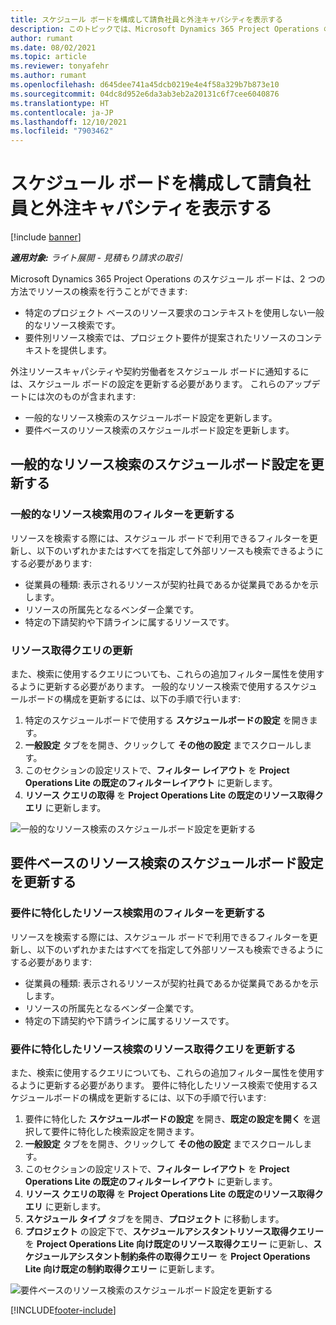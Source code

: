 ```yaml
---
title: スケジュール ボードを構成して請負社員と外注キャパシティを表示する
description: このトピックでは、Microsoft Dynamics 365 Project Operations のスケジュール ボードを設定して、プロジェクトのリソース要件に人員を配置する際に外注リソースのキャパシティを表示する方法について説明します。
author: rumant
ms.date: 08/02/2021
ms.topic: article
ms.reviewer: tonyafehr
ms.author: rumant
ms.openlocfilehash: d645dee741a45dcb0219e4e4f58a329b7b873e10
ms.sourcegitcommit: 04dc8d952e6da3ab3eb2a20131c6f7cee6040876
ms.translationtype: HT
ms.contentlocale: ja-JP
ms.lasthandoff: 12/10/2021
ms.locfileid: "7903462"
---
```

# <a name="configure-schedule-board-to-show-contract-workers-and-subcontracted-capacity"></a>スケジュール ボードを構成して請負社員と外注キャパシティを表示する 

[!include [banner](../../includes/dataverse-preview.md)]

_**適用対象:** ライト展開 - 見積もり請求の取引_

Microsoft Dynamics 365 Project Operations のスケジュール ボードは、2 つの方法でリソースの検索を行うことができます:

- 特定のプロジェクト ベースのリソース要求のコンテキストを使用しない一般的なリソース検索です。
- 要件別リソース検索では、プロジェクト要件が提案されたリソースのコンテキストを提供します。

外注リソースキャパシティや契約労働者をスケジュール ボードに通知するには、スケジュール ボードの設定を更新する必要があります。 これらのアップデートには次のものが含まれます: 
- 一般的なリソース検索のスケジュールボード設定を更新します。
- 要件ベースのリソース検索のスケジュールボード設定を更新します。

## <a name="update-schedule-board-settings-for-general-resource-search"></a>一般的なリソース検索のスケジュールボード設定を更新する
### <a name="update-filters-for-general-resource-search"></a>一般的なリソース検索用のフィルターを更新する
リソースを検索する際には、スケジュール ボードで利用できるフィルターを更新し、以下のいずれかまたはすべてを指定して外部リソースも検索できるようにする必要があります:
  - 従業員の種類: 表示されるリソースが契約社員であるか従業員であるかを示します。
  - リソースの所属先となるベンダー企業です。
  - 特定の下請契約や下請ラインに属するリソースです。
    
### <a name="update-retrieve-resource-query"></a>リソース取得クエリの更新
また、検索に使用するクエリについても、これらの追加フィルター属性を使用するように更新する必要があります。 一般的なリソース検索で使用するスケジュールボードの構成を更新するには、以下の手順で行います:  
1. 特定のスケジュールボードで使用する **スケジュールボードの設定** を開きます。
2. **一般設定** タブをを開き、クリックして **その他の設定** までスクロールします。
3. このセクションの設定リストで、**フィルター レイアウト** を **Project Operations Lite の既定のフィルターレイアウト** に更新します。
4. **リソース クエリの取得** を **Project Operations Lite の既定のリソース取得クエリ** に更新します。

![一般的なリソース検索のスケジュールボード設定を更新する](../media/BoardSettings.png)  

## <a name="update-schedule-board-settings-for-requirementbased-resource-search"></a>要件ベースのリソース検索のスケジュールボード設定を更新する
### <a name="update-filters-for-requirement-specific-resource-search"></a>要件に特化したリソース検索用のフィルターを更新する 
リソースを検索する際には、スケジュール ボードで利用できるフィルターを更新し、以下のいずれかまたはすべてを指定して外部リソースも検索できるようにする必要があります:
 - 従業員の種類: 表示されるリソースが契約社員であるか従業員であるかを示します。
 - リソースの所属先となるベンダー企業です。
 - 特定の下請契約や下請ラインに属するリソースです。

### <a name="update-retrieve-resource-query-for-requirement-specific-resource-search"></a>要件に特化したリソース検索のリソース取得クエリを更新する 
また、検索に使用するクエリについても、これらの追加フィルター属性を使用するように更新する必要があります。 要件に特化したリソース検索で使用するスケジュールボードの構成を更新するには、以下の手順で行います:

1. 要件に特化した **スケジュールボードの設定** を開き、**既定の設定を開く** を選択して要件に特化した検索設定を開きます。
2. **一般設定** タブをを開き、クリックして **その他の設定** までスクロールします。
3. このセクションの設定リストで、**フィルター レイアウト** を **Project Operations Lite の既定のフィルターレイアウト** に更新します。
4. **リソース クエリの取得** を **Project Operations Lite の既定のリソース取得クエリ** に更新します。
5. **スケジュール タイプ** タブをを開き、**プロジェクト** に移動します。
6. **プロジェクト** の設定下で、**スケジュールアシスタントリソース取得クエリー** を **Project Operations Lite 向け既定のリソース取得クエリー** に更新し、**スケジュールアシスタント制約条件の取得クエリー** を **Project Operations Lite 向け既定の制約取得クエリー** に更新します。

![要件ベースのリソース検索のスケジュールボード設定を更新する](../media/SASettings.png)  

[!INCLUDE[footer-include](../../includes/footer-banner.md)]

